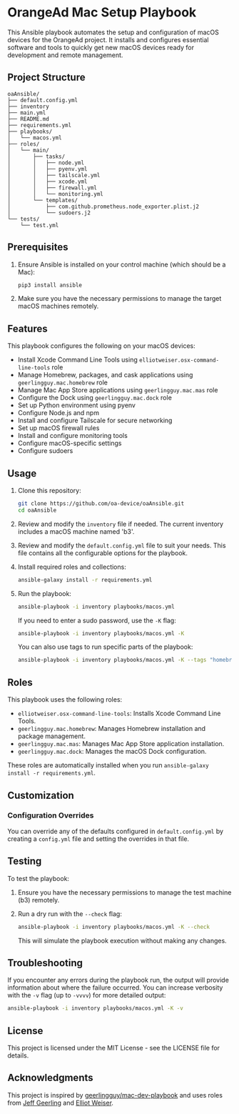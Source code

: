 # OrangeAd Mac Setup Playbook

This Ansible playbook automates the setup and configuration of macOS devices for the OrangeAd project. It installs and configures essential software and tools to quickly get new macOS devices ready for development and remote management.

## Project Structure

```tree
oaAnsible/
├── default.config.yml
├── inventory
├── main.yml
├── README.md
├── requirements.yml
├── playbooks/
│   └── macos.yml
├── roles/
│   └── main/
│       ├── tasks/
│       │   ├── node.yml
│       │   ├── pyenv.yml
│       │   ├── tailscale.yml
│       │   ├── xcode.yml
│       │   ├── firewall.yml
│       │   └── monitoring.yml
│       └── templates/
│           ├── com.github.prometheus.node_exporter.plist.j2
│           └── sudoers.j2
└── tests/
    └── test.yml
```

## Prerequisites

1. Ensure Ansible is installed on your control machine (which should be a Mac):

   ```sh
   pip3 install ansible
   ```

2. Make sure you have the necessary permissions to manage the target macOS machines remotely.

## Features

This playbook configures the following on your macOS devices:

- Install Xcode Command Line Tools using `elliotweiser.osx-command-line-tools` role
- Manage Homebrew, packages, and cask applications using `geerlingguy.mac.homebrew` role
- Manage Mac App Store applications using `geerlingguy.mac.mas` role
- Configure the Dock using `geerlingguy.mac.dock` role
- Set up Python environment using pyenv
- Configure Node.js and npm
- Install and configure Tailscale for secure networking
- Set up macOS firewall rules
- Install and configure monitoring tools
- Configure macOS-specific settings
- Configure sudoers

## Usage

1. Clone this repository:

   ```sh
   git clone https://github.com/oa-device/oaAnsible.git
   cd oaAnsible
   ```

2. Review and modify the `inventory` file if needed. The current inventory includes a macOS machine named 'b3'.

3. Review and modify the `default.config.yml` file to suit your needs. This file contains all the configurable options for the playbook.

4. Install required roles and collections:

   ```sh
   ansible-galaxy install -r requirements.yml
   ```

5. Run the playbook:

   ```sh
   ansible-playbook -i inventory playbooks/macos.yml
   ```

   If you need to enter a sudo password, use the `-K` flag:

   ```sh
   ansible-playbook -i inventory playbooks/macos.yml -K
   ```

   You can also use tags to run specific parts of the playbook:

   ```sh
   ansible-playbook -i inventory playbooks/macos.yml -K --tags "homebrew,python,node"
   ```

## Roles

This playbook uses the following roles:

- `elliotweiser.osx-command-line-tools`: Installs Xcode Command Line Tools.
- `geerlingguy.mac.homebrew`: Manages Homebrew installation and package management.
- `geerlingguy.mac.mas`: Manages Mac App Store application installation.
- `geerlingguy.mac.dock`: Manages the macOS Dock configuration.

These roles are automatically installed when you run `ansible-galaxy install -r requirements.yml`.

## Customization

### Configuration Overrides

You can override any of the defaults configured in `default.config.yml` by creating a `config.yml` file and setting the overrides in that file.

## Testing

To test the playbook:

1. Ensure you have the necessary permissions to manage the test machine (b3) remotely.

2. Run a dry run with the `--check` flag:

   ```sh
   ansible-playbook -i inventory playbooks/macos.yml -K --check
   ```

   This will simulate the playbook execution without making any changes.

## Troubleshooting

If you encounter any errors during the playbook run, the output will provide information about where the failure occurred. You can increase verbosity with the `-v` flag (up to `-vvvv`) for more detailed output:

```sh
ansible-playbook -i inventory playbooks/macos.yml -K -v
```

## License

This project is licensed under the MIT License - see the LICENSE file for details.

## Acknowledgments

This project is inspired by [geerlingguy/mac-dev-playbook](https://github.com/geerlingguy/mac-dev-playbook) and uses roles from [Jeff Geerling](https://github.com/geerlingguy) and [Elliot Weiser](https://github.com/elliotweiser).
